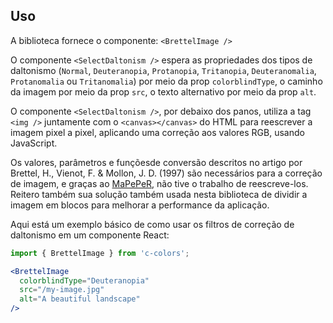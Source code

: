## Uso

A biblioteca fornece o componente: 
```<BrettelImage />```

O componente ```<SelectDaltonism />``` espera as propriedades dos tipos de daltonismo (```Normal```, ```Deuteranopia```, ```Protanopia```, ```Tritanopia```, ```Deuteranomalia```, ```Protanomalia``` ou ```Tritanomalia```) por meio da prop ```colorblindType```, o caminho da imagem por meio da prop ```src```, o texto alternativo por meio da prop ```alt```.

O componente ```<SelectDaltonism />```, por debaixo dos panos, utiliza a tag ```<img />``` juntamente com o ```<canvas></canvas>``` do HTML para reescrever a imagem pixel a pixel, aplicando uma correção aos valores RGB, usando JavaScript.

Os valores, parâmetros e funçõesde conversão descritos no artigo por Brettel, H., Vienot, F. & Mollon, J. D. (1997) são necessários para a correção de imagem, e graças ao [MaPePeR](https://github.com/MaPePeR), não tive o trabalho de reescreve-los. Reitero também sua solução também usada nesta biblioteca de dividir a imagem em blocos para melhorar a performance da aplicação.

Aqui está um exemplo básico de como usar os filtros de correção de daltonismo em um componente React:

```jsx
import { BrettelImage } from 'c-colors';

<BrettelImage
  colorblindType="Deuteranopia"
  src="/my-image.jpg"
  alt="A beautiful landscape"
/>
```